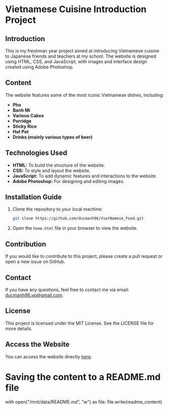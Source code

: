 # Vietnamese Cuisine Introduction Project

## Introduction

This is my freshman year project aimed at introducing Vietnamese cuisine to Japanese friends and teachers at my school. The website is designed using HTML, CSS, and JavaScript, with images and interface design created using Adobe Photoshop.

## Content

The website features some of the most iconic Vietnamese dishes, including:

- **Pho**
- **Banh Mi**
- **Various Cakes**
- **Porridge**
- **Sticky Rice**
- **Hot Pot**
- **Drinks (mainly various types of beer)**

## Technologies Used

- **HTML:** To build the structure of the website.
- **CSS:** To style and layout the website.
- **JavaScript:** To add dynamic features and interactions to the website.
- **Adobe Photoshop:** For designing and editing images.

## Installation Guide

1. Clone the repository to your local machine:

    ```bash
    git clone https://github.com/ducmanh96/VietNamese_Food.git
    ```

2. Open the `home.html` file in your browser to view the website.

## Contribution

If you would like to contribute to this project, please create a pull request or open a new issue on GitHub.

## Contact

If you have any questions, feel free to contact me via email: [ducmanh96.vp@gmail.com](mailto:ducmanh96.vp@gmail.com).

## License

This project is licensed under the MIT License. See the LICENSE file for more details.

## Access the Website

You can access the website directly [here](https://ducmanh96.github.io/VietNamese_Food/home.html).


# Saving the content to a README.md file
with open("/mnt/data/README.md", "w") as file:
    file.write(readme_content)
